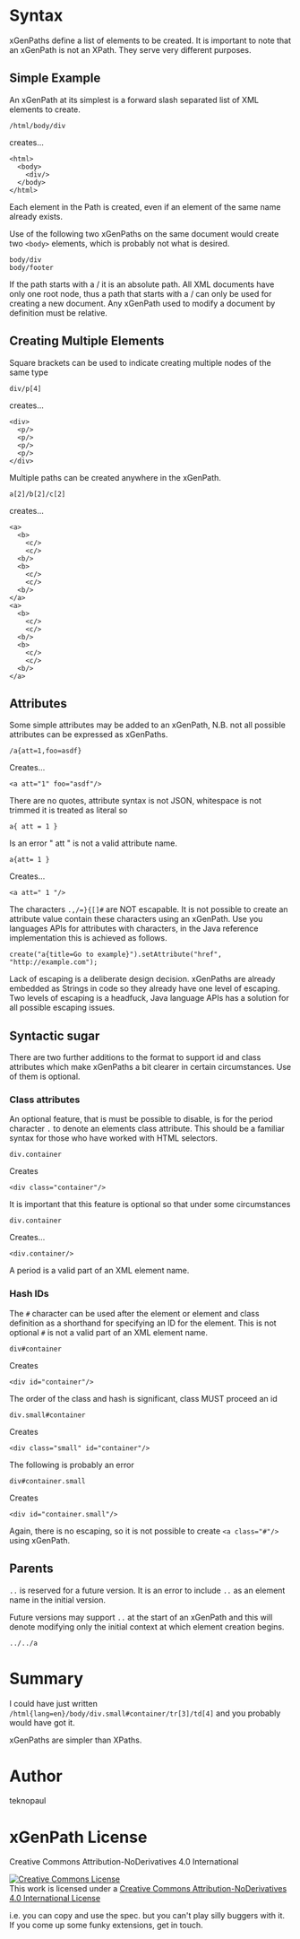 # Syntax

xGenPaths define a list of elements to be created. It is important to note that an xGenPath is not an XPath. They serve very different purposes.

## Simple Example

An xGenPath at its simplest is a forward slash separated list of XML elements to create.

    /html/body/div

creates...

    <html>
      <body>
        <div/>
      </body>
    </html>

Each element in the Path is created, even if an element of the same name already exists.

Use of the following two xGenPaths on the same document would create two `<body>`  elements, which is probably not what is desired.

    body/div
    body/footer

If the path starts with a / it is an absolute path. All XML documents have only one root node, thus a path that starts with a / can only be used for creating a new document.
Any xGenPath used to modify a document by definition must be relative.

## Creating Multiple Elements

Square brackets can be used to indicate creating multiple nodes of the same type

    div/p[4]

creates...

    <div>
      <p/>
      <p/>
      <p/>
      <p/>
    </div>

Multiple paths can be created anywhere in the xGenPath.

    a[2]/b[2]/c[2]

creates...

    <a>
      <b>
        <c/>
        <c/>
      <b/>
      <b>
        <c/>
        <c/>
      <b/>
    </a>
    <a>
      <b>
        <c/>
        <c/>
      <b/>
      <b>
        <c/>
        <c/>
      <b/>
    </a>

## Attributes

Some simple attributes may be added to an xGenPath, N.B. not all possible attributes can be expressed as xGenPaths.

    /a{att=1,foo=asdf}

Creates...

    <a att="1" foo="asdf"/>

There are no quotes, attribute syntax is not JSON, whitespace is not trimmed it is treated as literal so

    a{ att = 1 }

Is an error " att " is not a valid attribute name.

    a{att= 1 }

Creates...

    <a att=" 1 "/>

The characters `.,/=}{[]#` are NOT escapable.  It is not possible to create an attribute value contain these characters using an xGenPath.
Use you languages APIs for attributes with characters, in the Java reference implementation this is achieved as follows.

    create("a{title=Go to example}").setAttribute("href", "http://example.com");

Lack of escaping is a deliberate design decision. xGenPaths are already embedded as Strings in code so they already have one level of escaping.
Two levels of escaping is a headfuck, Java language APIs has a solution for all possible escaping issues.

## Syntactic sugar

There are two further additions to the format to support id and class attributes which make xGenPaths a bit clearer in certain circumstances.
Use of them is optional.

### Class attributes

An optional feature, that is must be possible to disable, is for the period character `.` to denote an elements class attribute.
This should be a familiar syntax for those who have worked with HTML selectors.

    div.container

Creates

    <div class="container"/>

It is important that this feature is optional so that under some circumstances

    div.container

Creates...

    <div.container/>

A period is a valid part of an XML element name.

### Hash IDs

The `#` character can be used after the element or element and class definition as a shorthand for specifying an ID for the element.
This is not optional `#` is not a valid part of an XML element name.

    div#container

Creates

    <div id="container"/>

The order of the class and hash is significant, class MUST proceed an id

    div.small#container

Creates

    <div class="small" id="container"/>

The following is probably an error

    div#container.small

Creates

    <div id="container.small"/>

Again, there is no escaping, so it is not possible to create `<a class="#"/>` using xGenPath.

## Parents

`..` is reserved for a future version. It is an error to include `..` as an element name in the initial version.

Future versions may support `..` at the start of an xGenPath and this will denote modifying only the initial context at which element creation begins.

    ../../a


# Summary

I could have just written `/html{lang=en}/body/div.small#container/tr[3]/td[4]` and you probably would have got it.

xGenPaths are simpler than XPaths.

# Author

teknopaul

# xGenPath License

Creative Commons Attribution-NoDerivatives 4.0 International

<a rel="license" href="http://creativecommons.org/licenses/by-nd/4.0/"><img alt="Creative Commons License" style="border-width:0" src="http://i.creativecommons.org/l/by-nd/4.0/88x31.png" /></a><br />This work is licensed under a <a rel="license" href="http://creativecommons.org/licenses/by-nd/4.0/">Creative Commons Attribution-NoDerivatives 4.0 International License</a>

i.e. you can copy and use the spec. but you can't play silly buggers with it.  If you come up some funky extensions, get in touch.
